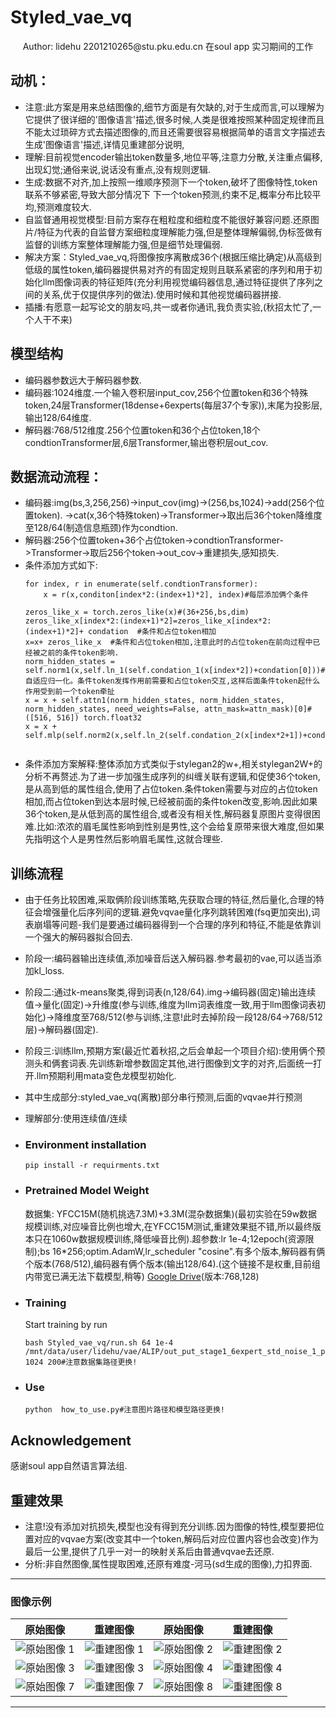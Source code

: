 # Styled_vae_vq
<div align="center">
Author: lidehu 2201210265@stu.pku.edu.cn
    在soul app 实习期间的工作
</div>

## 动机： 
- 注意:此方案是用来总结图像的,细节方面是有欠缺的,对于生成而言,可以理解为它提供了很详细的'图像语言'描述,很多时候,人类是很难按照某种固定规律而且不能太过琐碎方式去描述图像的,而且还需要很容易根据简单的语言文字描述去生成'图像语言'描述,详情见重建部分说明,
- 理解:目前视觉encoder输出token数量多,地位平等,注意力分散,关注重点偏移,出现幻觉;通俗来说,说话没有重点,没有规则逻辑.
- 生成:数据不对齐,加上按照一维顺序预测下一个token,破坏了图像特性,token联系不够紧密,导致大部分情况下 下一个token预测,约束不足,概率分布比较平均,预测难度较大.
- 自监督通用视觉模型:目前方案存在粗粒度和细粒度不能很好兼容问题.还原图片/特征为代表的自监督方案细粒度理解能力强,但是整体理解偏弱,伪标签做有监督的训练方案整体理解能力强,但是细节处理偏弱.
- 解决方案：Styled_vae_vq,将图像按序离散成36个(根据压缩比确定)从高级到低级的属性token,编码器提供易对齐的有固定规则且联系紧密的序列和用于初始化llm图像词表的特征矩阵(充分利用视觉编码器信息,通过特征提供了序列之间的关系,优于仅提供序列的做法).使用时候和其他视觉编码器拼接.
- 插播:有愿意一起写论文的朋友吗,共一或者你通讯,我负责实验,(秋招太忙了,一个人干不来)

## 模型结构
- 编码器参数远大于解码器参数.
- 编码器:1024维度.一个输入卷积层input_cov,256个位置token和36个特殊token,24层Transformer(18dense+6experts(每层37个专家)),末尾为投影层,输出128/64维度.
- 解码器:768/512维度.256个位置token和36个占位token,18个condtionTransformer层,6层Transformer,输出卷积层out_cov.
## 数据流动流程：
- 编码器:img(bs,3,256,256)->input_cov(img)->(256,bs,1024)->add(256个位置token).
->cat(x,36个特殊token)->Transformer->取出后36个token降维度至128/64(制造信息瓶颈)作为condtion.
- 解码器:256个位置token+36个占位token->condtionTransformer->Transformer->取后256个token->out_cov->重建损失,感知损失.
- 条件添加方式如下:
    ```
    for index, r in enumerate(self.condtionTransformer):
        x = r(x,conditon[index*2:(index+1)*2], index)#每层添加俩个条件
    ```
    ```
    zeros_like_x = torch.zeros_like(x)#(36+256,bs,dim)
    zeros_like_x[index*2:(index+1)*2]=zeros_like_x[index*2:(index+1)*2]+ condation  #条件和占位token相加
    x=x+ zeros_like_x  #条件和占位token相加,注意此时的占位token在前向过程中已经被之前的条件token影响.
    norm_hidden_states = self.norm1(x,self.ln_1(self.condation_1(x[index*2])+condation[0]))#自适应归一化。条件token发挥作用前需要和占位token交互,这样后面条件token起什么作用受到前一个token牵扯
    x = x + self.attn1(norm_hidden_states, norm_hidden_states, norm_hidden_states, need_weights=False, attn_mask=attn_mask)[0]#([516, 516]) torch.float32
    x = x + self.mlp(self.norm2(x,self.ln_2(self.condation_2(x[index*2+1])+condation[1])))
       
    ```
- 条件添加方案解释:整体添加方式类似于stylegan2的w+,相关stylegan2W+的分析不再赘述.为了进一步加强生成序列的纠缠关联有逻辑,和促使36个token,是从高到低的属性组合,使用了占位token.条件token需要与对应的占位token相加,而占位token到达本层时候,已经被前面的条件token改变,影响.因此如果36个token,是从低到高的属性组合,或者没有相关性,解码器复原图片变得很困难.比如:浓浓的眉毛属性影响到性别是男性,这个会给复原带来很大难度,但如果先指明这个人是男性然后影响眉毛属性,这就合理些.
## 训练流程
- 由于任务比较困难,采取俩阶段训练策略,先获取合理的特征,然后量化,合理的特征会增强量化后序列间的逻辑.避免vqvae量化序列跳转困难(fsq更加突出),词表崩塌等问题-我们是要通过编码器得到一个合理的序列和特征,不能是依靠训一个强大的解码器拟合回去.
- 阶段一:编码器输出连续值,添加噪音后送入解码器.参考最初的vae,可以适当添加kl_loss.
- 阶段二:通过k-means聚类,得到词表(n,128/64).img->编码器(固定)输出连续值->量化(固定)->升维度(参与训练,维度为llm词表维度一致,用于llm图像词表初始化)->降维度至768/512(参与训练,注意!此时去掉阶段一段128/64->768/512层)->解码器(固定).
- 阶段三:训练llm,预期方案(最近忙着秋招,之后会单起一个项目介绍):使用俩个预测头和俩套词表.先训练新增参数固定其他,进行图像到文字的对齐,后面统一打开.llm预期利用mata变色龙模型初始化.
- 其中生成部分:styled_vae_vq(离散)部分串行预测,后面的vqvae并行预测
- 理解部分:使用连续值/连续
- ### Environment installation

    ```
    pip install -r requirments.txt
    ```


- ### Pretrained Model Weight

    数据集: YFCC15M(随机挑选7.3M)+3.3M(混杂数据集)(最初实验在59w数据规模训练,对应噪音比例也增大,在YFCC15M测试,重建效果挺不错,所以最终版本只在1060w数据规模训练,降低噪音比例).超参数:lr 1e-4;12epoch(资源限制);bs 16*256;optim.AdamW,lr_scheduler "cosine".有多个版本,解码器有俩个版本(768/512),编码器有俩个版本(输出128/64).(这个链接不是权重,目前组内带宽已满无法下载模型,稍等)
  [Google Drive](https://drive.google.com/file/d/1AqSHisCKZOZ16Q3sYguK6zIZIuwwEriE/view?usp=share_link)(版本:768,128)

- ### Training

    Start training by run
    ```
    bash Styled_vae_vq/run.sh 64 1e-4 /mnt/data/user/lidehu/vae/ALIP/out_put_stage1_6expert_std_noise_1_pect_1  1024 200#注意数据集路径更换!
    ```

- ### Use

  

    ```
    python  how_to_use.py#注意图片路径和模型路径更换!
    ```
   



## Acknowledgement

感谢soul app自然语言算法组.

## 重建效果 
- 注意!没有添加对抗损失,模型也没有得到充分训练.因为图像的特性,模型要把位置对应的vqvae方案(改变其中一个token,解码后对应位置内容也会改变)作为最后一公里,提供了几乎一对一的映射关系后由普通vqvae去还原.
- 分析:非自然图像,属性提取困难,还原有难度-河马(sd生成的图像),力扣界面.
---

### 图像示例

| 原始图像 | 重建图像 | 原始图像 | 重建图像 |
| --- | --- | --- | --- |
| ![原始图像 1](https://github.com/user-attachments/assets/ef0ac4fc-7e4a-4c76-b05b-fb0988a67621) | ![重建图像 1](https://github.com/user-attachments/assets/e0f874aa-ae3d-4bb4-820f-02464f2b0572) | ![原始图像 2](https://github.com/user-attachments/assets/7d4954b5-56ae-4376-8b43-af5f9bdb8bf0) | ![重建图像 2](https://github.com/user-attachments/assets/a9667b03-98f7-451d-ba93-873d129dc7d6) |
| ![原始图像 3](https://github.com/user-attachments/assets/a84b7f6a-98ae-4e1b-a9da-693ad89cfa9c) | ![重建图像 3](https://github.com/user-attachments/assets/e93b503d-57e6-484a-a156-2ac2172e7d58) | ![原始图像 4](https://github.com/user-attachments/assets/f299a918-2f28-4a4e-a9ea-ee5ae8e2f6ad) | ![重建图像 4](https://github.com/user-attachments/assets/588f07f5-448a-4a6c-a56b-05f11fded407)|| ![原始图像 5](https://github.com/user-attachments/assets/dba588a9-59ec-4874-9bea-2b0f86b8fbbb) | ![重建图像 5](https://github.com/user-attachments/assets/cfe7b6df-81e4-470a-9726-0539ba1a0eee) | ![原始图像 6](https://github.com/user-attachments/assets/07f77089-b755-43b3-ae73-03aa1fc42602) | ![重建图像 6](https://github.com/user-attachments/assets/2b6619a3-e673-432c-934e-1ed542ae973a) |
| ![原始图像 7](https://github.com/user-attachments/assets/adf3171d-3138-4ca5-936a-7c0f2a7f37fe)| ![重建图像 7](https://github.com/user-attachments/assets/265a8276-9b54-45b7-b3b4-4089136df7a6)| ![原始图像 8](https://github.com/user-attachments/assets/b5171758-0bd0-46cf-b961-df5442b864da)| ![重建图像 8](https://github.com/user-attachments/assets/98285ac0-b76f-403c-b1ce-c72f377d27cd)|

---


